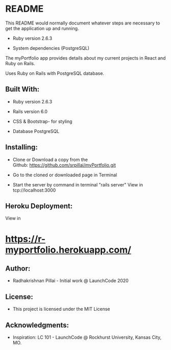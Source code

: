 # README

This README would normally document whatever steps are necessary to get the
application up and running.

* Ruby version 2.6.3

* System dependencies (PostgreSQL)

The myPortfolio app provides details about my current projects in React and Ruby on Rails.

Uses Ruby on Rails with PostgreSQL database.

## Built With:


* Ruby version 2.6.3
* Rails version 6.0

* CSS & Bootstrap- for styling
* Database PostgreSQL

## Installing:


* Clone or Download a copy from the Github: https://github.com/srpillai/myPortfolio.git
* Go to the cloned or downloaded page in Terminal

* Start the server by command in terminal "rails server"
View in  tcp://localhost:3000

## Heroku Deployment:

View in  

# https://r-myportfolio.herokuapp.com/


## Author:

* Radhakrishnan Pillai - Initial work @ LaunchCode 2020

## License:

* This project is licensed under the MIT License

## Acknowledgments:

* Inspiration: LC 101 - LaunchCode @ Rockhurst University, Kansas City, MO.
